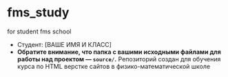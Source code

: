 # fms_study
for student fms school
* Студент: [ВАШЕ ИМЯ И КЛАСС]
* **Обратите внимание, что папка с вашими исходными файлами для работы над проектом — `source/`.**
Репозиторий создан для обучения курса по HTML верстке сайтов в физико-математической школе
